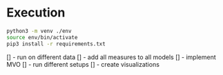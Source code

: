 # Execution

```bash
python3 -m venv ./env
source env/bin/activate
pip3 install -r requirements.txt
```

[] - run on different data
[] - add all measures to all models
[] - implement MVO
[] - run different setups
[] - create visualizations